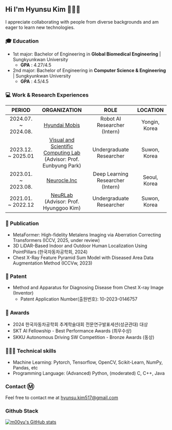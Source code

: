 ## Hi I'm Hyunsu Kim 🤗🤗🤗
I appreciate collaborating with people from diverse backgrounds and am eager to learn new technologies.

### 🎓 Education 
- 1st major: Bachelor of Engineering in **Global Biomedical Engineering** | Sungkyunkwan University
    - **GPA** : 4.27/4.5
- 2nd major: Bachelor of Engineering in **Computer Science & Engineering** | Sungkyunkwan University
    - **GPA** : 4.5/4.5

### 💻 Work & Research Experiences 
|           PERIOD            |                                                       ORGANIZATION                                                        |        ROLE        |        LOCATION       |
|:-------------------------:|:--------------------------------------------------------------------------------------------------------------------:|:--------------------:|:--------------------:|
| 2024.07. ~ 2024.08.  | [Hyundai Mobis <br />](https://www.mobis.co.kr/kr/index.do) |   Robot AI Researcher (Intern) |  Yongin, Korea |
| 2023.12. ~  2025.01  | [Visual and Scientific Computing Lab](https://silverbottlep.github.io/)  <br />(Advisor: Prof. Eunbyung Park)| Undergraduate Researcher  | Suwon, Korea |
| 2023.01. ~ 2023.08.  | [Neurocle.Inc <br />](https://www.neuro-cle.com/) |   Deep Learning Researcher (Intern) |  Seoul, Korea |
| 2021.01. ~ 2022.12  | [NeuRLab <br />](https://hrkimlab.github.io/)(Advisor: Prof. Hyunggoo Kim) | Undergraduate Researcher  | Suwon, Korea |

### 📄 Publication 
- MetaFormer: High-fidelity Metalens Imaging via Aberration Correcting Transformers (ICCV, 2025, under review)
- 3D LiDAR-Based Indoor and Outdoor Human Localization Using PointPillars (한국자동차공학회, 2024)
- Chest X-Ray Feature Pyramid Sum Model with Diseased Area Data Augmentation Method (ICCVw, 2023)

### 📜 Patent 
- Method and Apparatus for Diagnosing Disease from Chest X-ray Image (Inventor)
  - Patent Application Number(출원번호): 10-2023-0146757

### 🏅 Awards 
-  2024 한국자동차공학회 추계학술대회 전문연구발표세션(성균관대) 대상
-  SKT AI Fellowship - Best Performance Awards (최우수상)
-  SKKU Autonomous Driving SW Competition - Bronze Awards (동상)

### 🧑🏼‍💻 Technical skills 
- Machine Learning: Pytorch, Tensorflow, OpenCV, Scikit-Learn, NumPy, Pandas, etc
- Programming Language: (Advanced) Python, (moderated) C, C++, Java


### Contact Ⓜ️
Feel free to contact me at hyunsu.kim517@gmail.com

### Github Stack
  [![m00yu's GitHub stats](https://github-readme-stats.vercel.app/api?username=m00yu&count_private=true&show_icons=true)](https://github.com/anuraghazra/github-readme-stats)  
  
<!--
**m00yu/m00yu** is a ✨ _special_ ✨ repository because its `README.md` (this file) appears on your GitHub profile.

Here are some ideas to get you started:

- 🔭 I’m currently working on ...
- 🌱 I’m currently learning ...
- 👯 I’m looking to collaborate on ...
- 🤔 I’m looking for help with ...
- 💬 Ask me about ...
- 📫 How to reach me: ...
- 😄 Pronouns: ...
- ⚡ Fun fact: ...
-->
